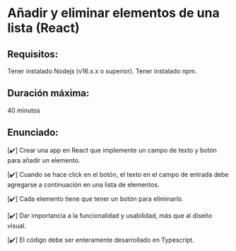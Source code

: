# Añadir y eliminar elementos de una lista (React) 

## Requisitos:
Tener instalado Nodejs (v16.x.x o superior).
Tener instalado npm.

## Duración máxima:
40 minutos

## Enunciado:
[✔️] Crear una app en React que implemente un campo de texto y botón para añadir un elemento.

[✔️] Cuando se hace click en el botón, el texto en el campo de entrada debe agregarse a continuación en una lista de elementos.

[✔️] Cada elemento tiene que tener un botón para eliminarlo.

[✔️] Dar importancia a la funcionalidad y usabilidad, más que al diseño visual.

[✔️] El código debe ser enteramente desarrollado en Typescript.